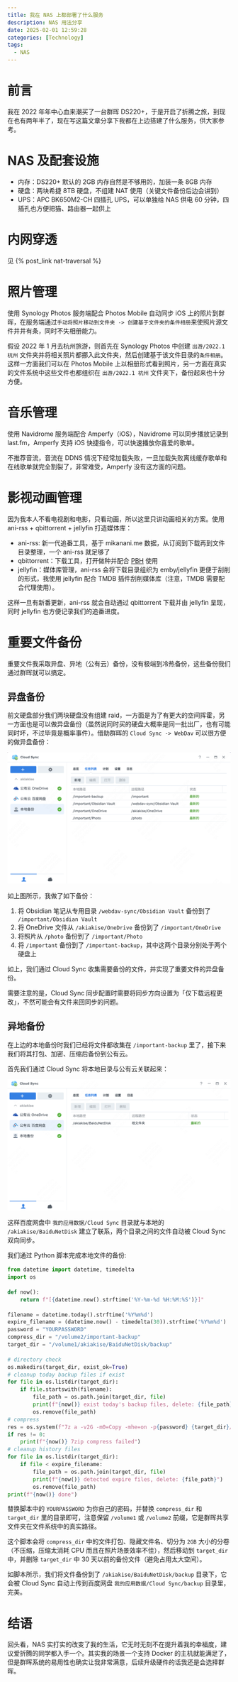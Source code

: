 ```yaml
---
title: 我在 NAS 上都部署了什么服务
description: NAS 用法分享
date: 2025-02-01 12:59:28
categories: [Technology]
tags:
  - NAS
---
```


# 前言

我在 2022 年年中心血来潮买了一台群晖 DS220+，于是开启了折腾之旅，到现在也有两年半了，现在写这篇文章分享下我都在上边搭建了什么服务，供大家参考。

# NAS 及配套设施

- 内存：DS220+ 默认的 2GB 内存自然是不够用的，加装一条 8GB 内存
- 硬盘：两块希捷 8TB 硬盘，不组建 NAT 使用（关键文件备份后边会讲到）
- UPS：APC BK650M2-CH 四插孔 UPS，可以单独给 NAS 供电 60 分钟，四插孔也方便把猫、路由器一起供上

# 内网穿透

见 {% post_link nat-traversal %}

# 照片管理

使用 Synology Photos 服务端配合 Photos Mobile 自动同步 iOS 上的照片到群晖，在服务端通过`手动将照片移动到文件夹 -> 创建基于文件夹的条件相册`来使照片源文件井井有条，同时不失相册能力。

假设 2022 年 1 月去杭州旅游，则首先在 Synology Photos 中创建 `出游/2022.1 杭州` 文件夹并将相关照片都挪入此文件夹，然后创建基于该文件目录的`条件相册`。这样一方面我们可以在 Photos Mobile 上以相册形式看到照片，另一方面在真实的文件系统中这些文件也都组织在 `出游/2022.1 杭州` 文件夹下，备份起来也十分方便。

# 音乐管理

使用 Navidrome 服务端配合 Amperfy（iOS），Navidrome 可以同步播放记录到 last.fm，Amperfy 支持 iOS 快捷指令，可以快速播放你喜爱的歌单。

不推荐音流，音流在 DDNS 情况下经常加载失败，一旦加载失败离线缓存歌单和在线歌单就完全割裂了，非常难受，Amperfy 没有这方面的问题。

# 影视动画管理

因为我本人不看电视剧和电影，只看动画，所以这里只讲动画相关的方案。使用 ani-rss + qbittorrent + jellyfin 打造媒体库：

- ani-rss: 新一代追番工具，基于 mikanani.me 数据，从订阅到下载再到文件目录整理，一个 ani-rss 就足够了
- qbittorrent：下载工具，打开做种并配合 [PBH](https://github.com/PBH-BTN/PeerBanHelper) 使用
- jellyfin：媒体库管理，ani-rss 会将下载目录组织为 emby/jellyfin 更便于刮削的形式，我使用 jellyfin 配合 TMDB 插件刮削媒体库（注意，TMDB 需要配合代理使用）。

这样一旦有新番更新，ani-rss 就会自动通过 qbittorrent 下载并由 jellyfin 呈现，同时 jellyfin 也方便记录我们的追番进度。

# 重要文件备份

重要文件我采取异盘、异地（公有云）备份，没有极端到冷热备份，这些备份我们通过群晖就可以搞定。

## 异盘备份

前文硬盘部分我们两块硬盘没有组建 raid，一方面是为了有更大的空间挥霍，另一方面也是可以做异盘备份（虽然说同时买的硬盘大概率是同一批出厂，也有可能同时坏，不过毕竟是概率事件）。借助群晖的 `Cloud Sync -> WebDav` 可以很方便的做异盘备份：

![Cloud Sync](/img/2025/nas/cloud-sync.png)

如上图所示，我做了如下备份：

1. 将 Obsidian 笔记从专用目录 `/webdav-sync/Obsidian Vault` 备份到了 `/important/Obsidian Vault`
2. 将 OneDrive 文件从 `/akiakise/OneDrive` 备份到了 `/important/OneDrive`
3. 将照片从 `/photo` 备份到了 `/important/Photo`
4. 将 `/important` 备份到了 `/important-backup`，其中这两个目录分别处于两个硬盘上

如上，我们通过 Cloud Sync 收集需要备份的文件，并实现了重要文件的异盘备份。

需要注意的是，Cloud Sync 同步配置时需要将同步方向设置为「仅下载远程更改」，不然可能会有文件来回同步的问题。

## 异地备份

在上边的本地备份时我们已经将文件都收集在 `/important-backup` 里了，接下来我们将其打包、加密、压缩后备份到公有云。

首先我们通过 Cloud Sync 将本地目录与公有云关联起来：

![Baidu Sync](/img/2025/nas/baidu-sync.png)

这样百度网盘中 `我的应用数据/Cloud Sync` 目录就与本地的 `/akiakise/BaiduNetDisk` 建立了联系，两个目录之间的文件自动被 Cloud Sync 双向同步。

我们通过 Python 脚本完成本地文件的备份:

```python
from datetime import datetime, timedelta
import os

def now():
    return f"[{datetime.now().strftime('%Y-%m-%d %H:%M:%S')}]"

filename = datetime.today().strftime('%Y%m%d')
expire_filename = (datetime.now() - timedelta(30)).strftime('%Y%m%d')
password = "YOURPASSWORD"
compress_dir = "/volume2/important-backup"
target_dir = "/volume1/akiakise/BaiduNetDisk/backup"

# directory check
os.makedirs(target_dir, exist_ok=True)
# cleanup today backup files if exist
for file in os.listdir(target_dir):
    if file.startswith(filename):
        file_path = os.path.join(target_dir, file)
        print(f"{now()} exist today's backup files, delete: {file_path}")
        os.remove(file_path)
# compress
res = os.system(f"7z a -v2G -m0=Copy -mhe=on -p{password} {target_dir}/{filename}.7z {compress_dir}")
if res != 0:
    print(f"{now()} 7zip compress failed")
# cleanup history files
for file in os.listdir(target_dir):
    if file < expire_filename:
        file_path = os.path.join(target_dir, file)
        print(f"{now()} detected expire files, delete: {file_path}")
        os.remove(file_path)
print(f"{now()} done")
```

替换脚本中的 `YOURPASSWORD` 为你自己的密码，并替换 `compress_dir` 和 `target_dir` 里的目录即可，注意保留 `/volume1` 或 `/volume2` 前缀，它是群晖共享文件夹在文件系统中的真实路径。

这个脚本会将 `compress_dir` 中的文件打包、隐藏文件名、切分为 `2GB` 大小的分卷（不压缩，压缩太消耗 CPU 而且在照片场景效率不佳），然后移动到 `target_dir` 中，并删除 `target_dir` 中 30 天以前的备份文件（避免占用太大空间）。

如脚本所示，我们将文件备份到了 `/akiakise/BaiduNetDisk/backup` 目录下，它会被 Cloud Sync 自动上传到百度网盘 `我的应用数据/Cloud Sync/backup` 目录里，完美。

# 结语

回头看，NAS 实打实的改变了我的生活，它无时无刻不在提升着我的幸福度，建议爱折腾的同学都入手一个。其实我的场景一个支持 Docker 的主机就能满足了，但是群晖系统的易用性也确实让我非常满意，后续升级硬件的话我还是会选择群晖。
